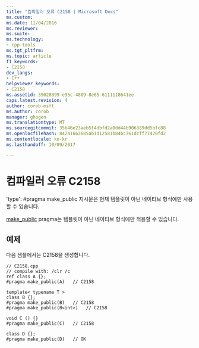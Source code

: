 ```yaml
---
title: "컴파일러 오류 C2158 | Microsoft Docs"
ms.custom: 
ms.date: 11/04/2016
ms.reviewer: 
ms.suite: 
ms.technology:
- cpp-tools
ms.tgt_pltfrm: 
ms.topic: article
f1_keywords:
- C2158
dev_langs:
- C++
helpviewer_keywords:
- C2158
ms.assetid: 39028899-e95c-4809-8e65-6111118641ee
caps.latest.revision: 4
author: corob-msft
ms.author: corob
manager: ghogen
ms.translationtype: MT
ms.sourcegitcommit: 35b46e23aeb5f4dbfd2a0dd44b906389dd5bfc88
ms.openlocfilehash: 84241663685ab1d12581b84bc761dcff77420fd2
ms.contentlocale: ko-kr
ms.lasthandoff: 10/09/2017

---
```

# <a name="compiler-error-c2158"></a>컴파일러 오류 C2158
'type': #pragma make_public 지시문은 현재 템플릿이 아닌 네이티브 형식에만 사용할 수 있습니다.  
  
 [make_public](../../preprocessor/make-public.md) pragma는 템플릿이 아닌 네이티브 형식에만 적용할 수 있습니다.  
  
## <a name="example"></a>예제  
 다음 샘플에서는 C2158을 생성합니다.  
  
```  
// C2158.cpp  
// compile with: /clr /c  
ref class A {};  
#pragma make_public(A)   // C2158  
  
template< typename T >  
class B {};  
#pragma make_public(B)   // C2158  
#pragma make_public(B<int>)   // C2158  
  
void C () {}  
#pragma make_public(C)   // C2158  
  
class D {};  
#pragma make_public(D)   // OK  
```
